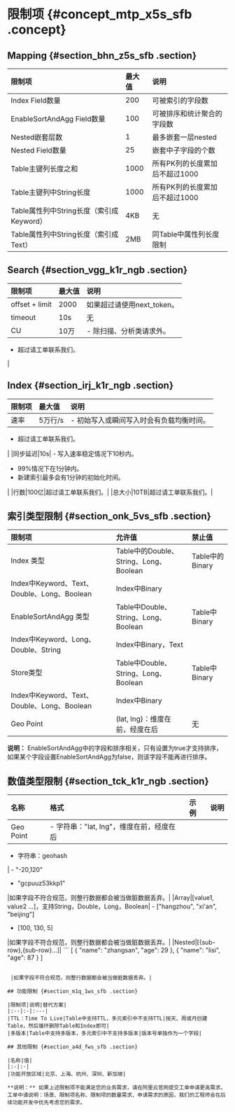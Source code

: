 # 限制项 {#concept_mtp_x5s_sfb .concept}

## Mapping {#section_bhn_z5s_sfb .section}

|限制项|最大值|说明|
|:--|:--|:-|
|Index Field数量|200|可被索引的字段数|
|EnableSortAndAgg Field数量|100|可被排序和统计聚合的字段数|
|Nested嵌套层数|1|最多嵌套一层nested|
|Nested Field数量|25|嵌套中子字段的个数|
|Table主键列长度之和|1000|所有PK列的长度累加后不超过1000|
|Table主键列中String长度|1000|所有PK列的长度累加后不超过1000|
|Table属性列中String长度（索引成Keyword）|4KB|无|
|Table属性列中String长度（索引成Text）|2MB|同Table中属性列长度限制|

## Search {#section_vgg_k1r_ngb .section}

|限制项|最大值|说明|
|:--|:--|:-|
|offset + limit|2000|如果超过请使用next\_token。|
|timeout|10s|无|
|CU|10万| -   除扫描、分析类请求外。
-   超过请工单联系我们。

 |

## Index {#section_irj_k1r_ngb .section}

|限制项|最大值|说明|
|:--|:--|:-|
|速率|5万行/s| -   初始写入或瞬间写入时会有负载均衡时间。
-   超过请工单联系我们。

 |
|同步延迟|10s| -   写入速率稳定情况下10秒内。
-   99%情况下在1分钟内。
-   新建索引最多会有1分钟的初始化时间。

 |
|行数|100亿|超过请工单联系我们。|
|总大小|10TB|超过请工单联系我们。|

## 索引类型限制 {#section_onk_5vs_sfb .section}

|限制项|允许值|禁止值|
|:--|:--|:--|
|Index 类型|Table中的Double、String、Long、Boolean|Table中的Binary|
|Index中Keyword、Text、Double、Long、Boolean|Index中Binary|
|EnableSortAndAgg 类型|Table中Double、String、Long、Boolean|Table中Binary|
|Index中Keyword、Long、Double、String|Index中Binary，Text|
|Store类型|Table中Double、String、Long、Boolean|Table中Binary|
|Index中Keyword、Text、Double、Long、Boolean|Index中Binary|
|Geo Point|\(lat, lng\)：维度在前，经度在后|无|

**说明：** EnableSortAndAgg中的字段和排序相关，只有设置为true才支持排序，如果某个字段设置EnableSortAndAgg为false，则该字段不能再进行排序。

## 数值类型限制 {#section_tck_k1r_ngb .section}

|名称|格式|示例|说明|
|:-|:-|:-|:-|
|Geo Point| -   字符串："lat, lng"，维度在前，经度在后
-   字符串：geohash

 | -   "-20,120"
-   "gcpuuz53kkp1"

 |如果字段不符合规范，则整行数据都会被当做脏数据丢弃。|
|Array|\[value1, value2 ...\]，支持String，Double，Long，Boolean| -   \["hangzhou", "xi'an", "beijing"\]
-   \[100, 130, 5\]

 |如果字段不符合规范，则整行数据都会被当做脏数据丢弃。|
|Nested|\[\{sub-row\},\{sub-row\}...\]| ```
[ 
   {
		"name": "zhangsan",
		"age": 29
	},
	{
		"name": "lisi",
		"age": 87
   }
]
```

 |如果字段不符合规范，则整行数据都会被当做脏数据丢弃。|

## 功能限制 {#section_m1q_1ws_sfb .section}

|限制项|说明|替代方案|
|:--|:-|:---|
|TTL：Time To Live|Table中支持TTL，多元索引中不支持TTL|按天、周或月创建Table，然后循环删除Table和Index即可|
|多版本|Table中支持多版本，多元索引中不支持多版本|版本号单独作为一个字段|

## 其他限制 {#section_a4d_fws_sfb .section}

|名称|值|
|:-|:-|
|功能开放区域|北京、上海、杭州、深圳、新加坡|

**说明：** 如果上述限制项不能满足您的业务需求，请在阿里云官网提交工单申请更高需求。工单中请说明：场景、限制项名称、限制项的数量需求、申请需求的原因，我们的工程师会在后续功能开发中优先考虑您的需求。

